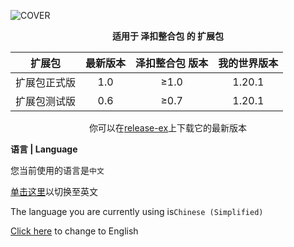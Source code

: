 ![COVER](https://github.com/ZfIxV/Zecoar-Modpack/blob/main/overrides/mods-ex/Zecoar%20EX%20-%20Header.png)
<div align='center'>
  
  **适用于 泽扣整合包 的 扩展包**
  
| 扩展包 | 最新版本 | 泽扣整合包 版本 | 我的世界版本 |
| :-: | :-: | :-: | :-: |
| 扩展包正式版 | 1.0 | ≥1.0 | 1.20.1 |
| 扩展包测试版 | 0.6 | ≥0.7 | 1.20.1 |
  
你可以在[release-ex](https://github.com/ZfIxV/Zecoar-Modpack/releases/tag/v0.5ex)上下载它的最新版本
</div>

**语言 | Language**

您当前使用的语言是`中文`

[单击这里](https://github.com/ZfIxV/Zecoar-Modpack/tree/main/overrides/mods-expansion/README-EN.md)以切换至英文

The language you are currently using is`Chinese (Simplified)`

[Click here](https://github.com/ZfIxV/Zecoar-Modpack/tree/main/overrides/mods-expansion/README-EN.md) to change to English

